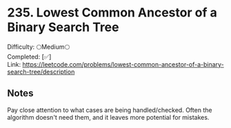 # 235. Lowest Common Ancestor of a Binary Search Tree

Difficulty: 🌕Medium🌕 \
Completed: [✅] \
Link: https://leetcode.com/problems/lowest-common-ancestor-of-a-binary-search-tree/description

## Notes

Pay close attention to what cases are being handled/checked. Often the algorithm doesn't need them, and it leaves more potential for mistakes.
